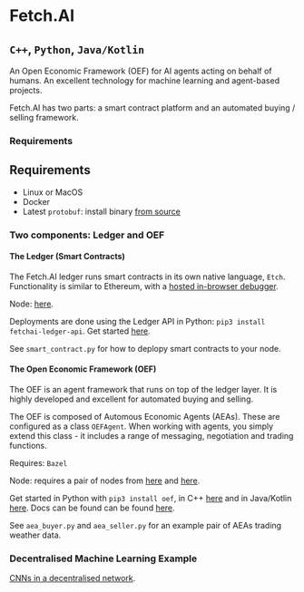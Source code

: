 # Fetch.AI
## `C++`, `Python`, `Java/Kotlin`

An Open Economic Framework (OEF) for AI agents acting on behalf of humans. An excellent technology for machine learning and agent-based projects.

Fetch.AI has two parts: a smart contract platform and an automated buying / selling framework.

### Requirements

## Requirements

- Linux or MacOS
- Docker
- Latest `protobuf`: install binary [from source](https://github.com/protocolbuffers/protobuf/releases)

### Two components: Ledger and OEF

#### The Ledger (Smart Contracts)

The Fetch.AI ledger runs smart contracts in its own native language, `Etch`. Functionality is similar to Ethereum, with a [hosted in-browser debugger](http://etch-playground.fetch.ai/).

Node: [here](https://github.com/fetchai/ledger).

Deployments are done using the Ledger API in Python: `pip3 install fetchai-ledger-api`. Get started [here](https://docs.fetch.ai/etch-language/getstarted/).

See `smart_contract.py` for how to deplopy smart contracts to your node.

#### The Open Economic Framework (OEF)

The OEF is an agent framework that runs on top of the ledger layer. It is highly developed and excellent for automated buying and selling.

The OEF is composed of Automous Economic Agents (AEAs). These are configured as a class `OEFAgent`. When working with agents, you simply extend this class - it includes a range of messaging, negotiation and trading functions.

Requires: `Bazel`

Node: requires a pair of nodes from [here](https://github.com/fetchai/oef-mt-core) and [here](https://github.com/fetchai/oef-search-pluto).

Get started in Python with `pip3 install oef`, in C++ [here](https://github.com/fetchai/oef-sdk-cpp) and in Java/Kotlin [here](https://docs.fetch.ai/oef/java-kotlin-API/). Docs can be found can be found [here](https://docs.fetch.ai/oef/).

See `aea_buyer.py` and `aea_seller.py` for an example pair of AEAs trading weather data.

### Decentralised Machine Learning Example

[CNNs in a decentralised network]().